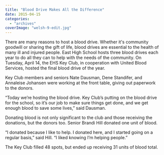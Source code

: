 ```yaml
---
title: "Blood Drive Makes All the Difference"
date: 2015-04-15
categories: 
  - "archives"
coverImage: "welsh-9-edit.jpg"
---
```


There are many reasons to host a blood drive. Whether it's community goodwill or sharing the gift of life, blood drives are essential to the health of many ill and injured people. East High School hosts three blood drives each year to do all they can to help with the needs of the community. On Tuesday, April 14, the EHS Key Club, in cooperation with United Blood Services, hosted the final blood drive of the year.

Key Club members and seniors Nate Dausman, Dene Standifer, and Annaleise Johansen were working at the front table, giving out paperwork to the donors.

“Today we’re hosting the blood drive. Key Club’s putting on the blood drive for the school, so it’s our job to make sure things get done, and we get enough blood to save some lives,” said Dausman.

Donating blood is not only significant to the club and those receiving the donations, but the donors too. Senior Brandi Hill donated one unit of blood.

“I donated because I like to help. I donated here, and I started going on a regular basis,” said Hill. “I liked knowing I’m helping people.”

The Key Club filled 48 spots, but ended up receiving 31 units of blood total.
